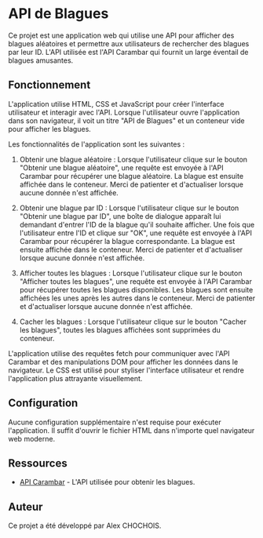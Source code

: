 # API de Blagues

Ce projet est une application web qui utilise une API pour afficher des blagues aléatoires et permettre aux utilisateurs de rechercher des blagues par leur ID. L'API utilisée est l'API Carambar qui fournit un large éventail de blagues amusantes.

## Fonctionnement

L'application utilise HTML, CSS et JavaScript pour créer l'interface utilisateur et interagir avec l'API. Lorsque l'utilisateur ouvre l'application dans son navigateur, il voit un titre "API de Blagues" et un conteneur vide pour afficher les blagues.

Les fonctionnalités de l'application sont les suivantes :

1. Obtenir une blague aléatoire : Lorsque l'utilisateur clique sur le bouton "Obtenir une blague aléatoire", une requête est envoyée à l'API Carambar pour récupérer une blague aléatoire. La blague est ensuite affichée dans le conteneur. Merci de patienter et d'actualiser lorsque aucune donnée n'est affichée.

2. Obtenir une blague par ID : Lorsque l'utilisateur clique sur le bouton "Obtenir une blague par ID", une boîte de dialogue apparaît lui demandant d'entrer l'ID de la blague qu'il souhaite afficher. Une fois que l'utilisateur entre l'ID et clique sur "OK", une requête est envoyée à l'API Carambar pour récupérer la blague correspondante. La blague est ensuite affichée dans le conteneur. Merci de patienter et d'actualiser lorsque aucune donnée n'est affichée.

3. Afficher toutes les blagues : Lorsque l'utilisateur clique sur le bouton "Afficher toutes les blagues", une requête est envoyée à l'API Carambar pour récupérer toutes les blagues disponibles. Les blagues sont ensuite affichées les unes après les autres dans le conteneur. Merci de patienter et d'actualiser lorsque aucune donnée n'est affichée.

4. Cacher les blagues : Lorsque l'utilisateur clique sur le bouton "Cacher les blagues", toutes les blagues affichées sont supprimées du conteneur.

L'application utilise des requêtes fetch pour communiquer avec l'API Carambar et des manipulations DOM pour afficher les données dans le navigateur. Le CSS est utilisé pour styliser l'interface utilisateur et rendre l'application plus attrayante visuellement.

## Configuration

Aucune configuration supplémentaire n'est requise pour exécuter l'application. Il suffit d'ouvrir le fichier HTML dans n'importe quel navigateur web moderne.

## Ressources

- [API Carambar](https://carambar-api.onrender.com/api/blagues) - L'API utilisée pour obtenir les blagues.

## Auteur

Ce projet a été développé par Alex CHOCHOIS.
